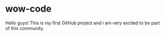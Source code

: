 # wow-code
Hello guys! This is my first GitHub project and i am very excited to be part of this community.
